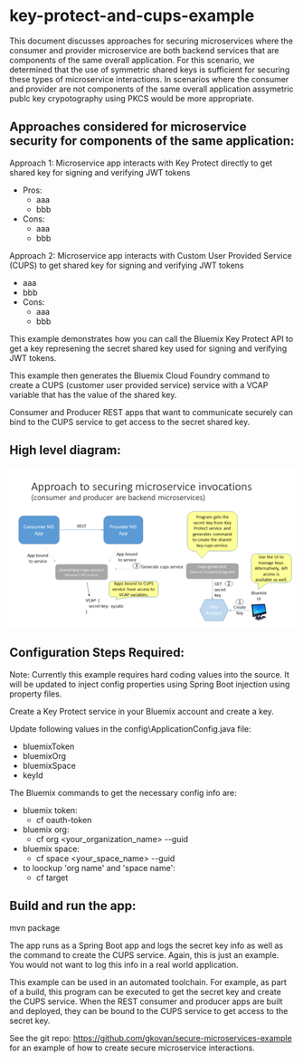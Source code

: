 # key-protect-and-cups-example

This document discusses approaches for securing microservices where the consumer and provider microservice are both backend services that are components of the same overall application.  For this scenario, we determined that the use of symmetric shared keys is sufficient for securing these types of microservice interactions.  In scenarios where the consumer and provider are not components of the same overall application assymetric publc key crypotography using PKCS would be more appropriate.

Approaches considered for microservice security for components of the same application:
----------------------------------------------------------------------------------------
Approach 1: Microservice app interacts with Key Protect directly to get shared key for signing and verifying JWT tokens
- Pros:
   - aaa
   - bbb
- Cons:
   - aaa
   - bbb
   
Approach 2: Microservice app interacts with Custom User Provided Service (CUPS) to get shared key for signing and verifying JWT tokens
   - aaa
   - bbb
- Cons:
   - aaa
   - bbb

This example demonstrates how you can call the Bluemix Key Protect API to get a key represening the secret shared key used for signing and verifying JWT tokens.

This example then generates the Bluemix Cloud Foundry command to create a CUPS (customer user provided service) service with a VCAP variable that has the value of the shared key.

Consumer and Producer REST apps that want to communicate securely can bind to the CUPS service to get access to the secret shared key.

High level diagram:
-------------------

![Link to image](diagram.png?raw=true)


Configuration Steps Required:
-----------------------------
Note: Currently this example requires hard coding values into the source.  It will be updated to inject config properties using Spring Boot injection using property files.

Create a Key Protect service in your Bluemix account and create a key.

Update following values in the config\ApplicationConfig.java file:
   - bluemixToken
   - bluemixOrg
   - bluemixSpace
   - keyId

The Bluemix commands to get the necessary config info are:    
   - bluemix token: 
       - cf oauth-token
   - bluemix org:  
       - cf org <your_organization_name> --guid
   - bluemix space: 
       - cf space <your_space_name> --guid
   - to loockup 'org name' and 'space name': 
       - cf target

Build and run the app:
------------------------
mvn package

The app runs as a Spring Boot app and logs the secret key info as well as the command to create the CUPS service.
Again, this is just an example.  You would not want to log this info in a real world application.

This example can be used in an automated toolchain.
For example, as part of a build, this program can be executed to get the secret key and create the CUPS service. When the REST consumer and producer apps are built and deployed, they can be bound to the CUPS service to get access to the secret key.

See the git repo: https://github.com/gkovan/secure-microservices-example  for an example of how to create secure microservice interactions.
   

